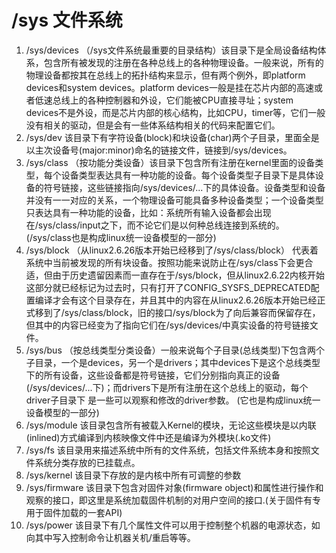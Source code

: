 # /sys 文件系统

1. /sys/devices     （/sys文件系统最重要的目录结构）该目录下是全局设备结构体系，包含所有被发现的注册在各种总线上的各种物理设备。一般来说，所有的物理设备都按其在总线上的拓扑结构来显示，但有两个例外，即platform devices和system devices。platform devices一般是挂在芯片内部的高速或者低速总线上的各种控制器和外设，它们能被CPU直接寻址；system devices不是外设，而是芯片内部的核心结构，比如CPU，timer等，它们一般没有相关的驱动，但是会有一些体系结构相关的代码来配置它们。
2. /sys/dev  该目录下有字符设备(block)和块设备(char)两个子目录，里面全是以主次设备号(major:minor)命名的链接文件，链接到/sys/devices。
3. /sys/class     （按功能分类设备）该目录下包含所有注册在kernel里面的设备类型，每个设备类型表达具有一种功能的设备。每个设备类型子目录下是具体设备的符号链接，这些链接指向/sys/devices/...下的具体设备。设备类型和设备并没有一一对应的关系，一个物理设备可能具备多种设备类型；一个设备类型只表达具有一种功能的设备，比如：系统所有输入设备都会出现在/sys/class/input之下，而不论它们是以何种总线连接到系统的。(/sys/class也是构成linux统一设备模型的一部分)
4. /sys/block     （从linux2.6.26版本开始已经移到了/sys/class/block） 代表着系统中当前被发现的所有块设备。按照功能来说防止在/sys/class下会更合适，但由于历史遗留因素而一直存在于/sys/block，但从linux2.6.22内核开始这部分就已经标记为过去时，只有打开了CONFIG_SYSFS_DEPRECATED配置编译才会有这个目录存在，并且其中的内容在从linux2.6.26版本开始已经正式移到了/sys/class/block，旧的接口/sys/block为了向后兼容而保留存在，但其中的内容已经变为了指向它们在/sys/devices/中真实设备的符号链接文件。
5. /sys/bus    （按总线类型分类设备）一般来说每个子目录(总线类型)下包含两个子目录，一个是devices，另一个是drivers；其中devices下是这个总线类型下的所有设备，这些设备都是符号链接，它们分别指向真正的设备(/sys/devices/...下)；而drivers下是所有注册在这个总线上的驱动，每个driver子目录下 是一些可以观察和修改的driver参数。 (它也是构成linux统一设备模型的一部分)
6. /sys/module   该目录包含所有被载入Kernel的模块，无论这些模块是以内联(inlined)方式编译到内核映像文件中还是编译为外模块(.ko文件)
7. /sys/fs  该目录用来描述系统中所有的文件系统，包括文件系统本身和按照文件系统分类存放的已挂载点。
8. /sys/kernel  该目录下存放的是内核中所有可调整的参数
9. /sys/firmware  该目录下包含对固件对象(firmware object)和属性进行操作和观察的接口，即这里是系统加载固件机制的对用户空间的接口.(关于固件有专用于固件加载的一套API)
10. /sys/power   该目录下有几个属性文件可以用于控制整个机器的电源状态，如向其中写入控制命令让机器关机/重启等等。